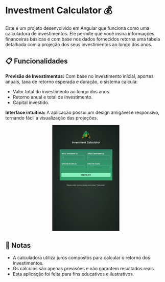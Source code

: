 # Investment Calculator 💰

Este é um projeto desenvolvido em Angular que funciona como uma calculadora de investimentos. Ele permite que você insira informações financeiras básicas e com base nos dados fornecidos retorna uma tabela detalhada com a projeção dos seus investimentos ao longo dos anos.

## 📋 Funcionalidades

**Previsão de Investimentos:** Com base no investimento inicial, aportes anuais, taxa de retorno esperada e duração, o sistema calcula:

- Valor total do investimento ao longo dos anos.
- Retorno anual e total de investimento.
- Capital investido.

**Interface intuitiva:** A aplicação possui um design amigável e responsivo, tornando fácil a visualização das projeções.

<center>
<img src="./public/investiment-calculator-demo.gif" style="width: 15em;">
</center>

## 📝 Notas

- A calculadora utiliza juros compostos para calcular o retorno dos investimentos.
- Os cálculos são apenas previsões e não garantem resultados reais.
- Esta aplicação foi feita para fins educativos e ilustrativos.
